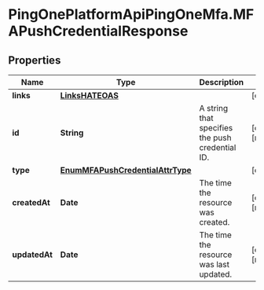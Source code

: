 # PingOnePlatformApiPingOneMfa.MFAPushCredentialResponse

## Properties

Name | Type | Description | Notes
------------ | ------------- | ------------- | -------------
**links** | [**LinksHATEOAS**](LinksHATEOAS.md) |  | [optional] 
**id** | **String** | A string that specifies the push credential ID. | [optional] [readonly] 
**type** | [**EnumMFAPushCredentialAttrType**](EnumMFAPushCredentialAttrType.md) |  | [optional] 
**createdAt** | **Date** | The time the resource was created. | [optional] [readonly] 
**updatedAt** | **Date** | The time the resource was last updated. | [optional] [readonly] 


